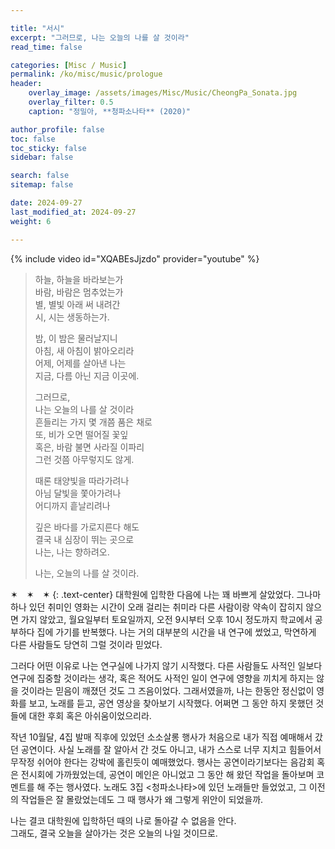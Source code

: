 ```yaml
---

title: "서시"
excerpt: "그러므로, 나는 오늘의 나를 살 것이라"
read_time: false

categories: [Misc / Music]
permalink: /ko/misc/music/prologue
header:
    overlay_image: /assets/images/Misc/Music/CheongPa_Sonata.jpg
    overlay_filter: 0.5
    caption: "정밀아, **청파소나타** (2020)"

author_profile: false
toc: false
toc_sticky: false
sidebar: false

search: false
sitemap: false

date: 2024-09-27
last_modified_at: 2024-09-27
weight: 6

---
```


{% include video id="XQABEsJjzdo" provider="youtube" %}

> 하늘, 하늘을 바라보는가  
바람, 바람은 멈추었는가  
별, 별빛 아래 써 내려간  
시, 시는 생동하는가.  
> 
> 밤, 이 밤은 물러날지니  
아침, 새 아침이 밝아오리라  
어제, 어제를 살아낸 나는  
지금, 다름 아닌 지금 이곳에.  
> 
> 그러므로,  
나는 오늘의 나를 살 것이라  
흔들리는 가지 몇 개쯤 품은 채로  
또, 비가 오면 떨어질 꽃잎  
혹은, 바람 불면 사라질 이파리  
그런 것쯤 아무렇지도 않게.  
> 
> 때론 태양빛을 따라가려나  
아님 달빛을 쫓아가려나  
어디까지 흩날리려나  
> 
> 깊은 바다를 가로지른다 해도   
결국 내 심장이 뛰는 곳으로  
나는, 나는 향하려오.
> 
> 나는, 오늘의 나를 살 것이라.

✶&emsp;✶&emsp;✶
{: .text-center}
대학원에 입학한 다음에 나는 꽤 바쁘게 살았었다. 그나마 하나 있던 취미인 영화는 시간이 오래 걸리는 취미라 다른 사람이랑 약속이 잡히지 않으면 가지 않았고, 월요일부터 토요일까지, 오전 9시부터 오후 10시 정도까지 학교에서 공부하다 집에 가기를 반복했다. 나는 거의 대부분의 시간을 내 연구에 썼었고, 막연하게 다른 사람들도 당연히 그럴 것이라 믿었다. 

그러다 어떤 이유로 나는 연구실에 나가지 않기 시작했다. 다른 사람들도 사적인 일보다 연구에 집중할 것이라는 생각, 혹은 적어도 사적인 일이 연구에 영향을 끼치게 하지는 않을 것이라는 믿음이 깨졌던 것도 그 즈음이었다. 그래서였을까, 나는 한동안 정신없이 영화를 보고, 노래를 듣고, 공연 영상을 찾아보기 시작했다. 어쩌면 그 동안 하지 못했던 것들에 대한 후회 혹은 아쉬움이었으리라. 

작년 10월달, 4집 발매 직후에 있었던 소소살롱 행사가 처음으로 내가 직접 예매해서 갔던 공연이다. 사실 노래를 잘 알아서 간 것도 아니고, 내가 스스로 너무 지치고 힘들어서 무작정 쉬어야 한다는 강박에 홀린듯이 예매했었다. 행사는 공연이라기보다는 음감회 혹은 전시회에 가까웠었는데, 공연이 메인은 아니었고 그 동안 해 왔던 작업을 돌아보며 코멘트를 해 주는 행사였다. 노래도 3집 &lt;청파소나타&gt;에 있던 노래들만 들었었고, 그 이전의 작업들은 잘 몰랐었는데도 그 때 행사가 왜 그렇게 위안이 되었을까.

나는 결코 대학원에 입학하던 때의 나로 돌아갈 수 없음을 안다.  
그래도, 결국 오늘을 살아가는 것은 오늘의 나일 것이므로.